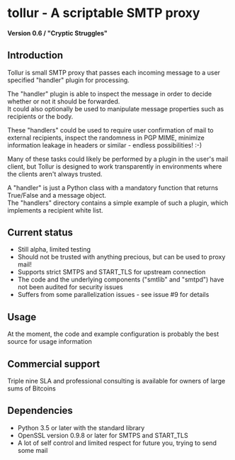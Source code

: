 # tollur - A scriptable SMTP proxy
#### Version 0.6 / "Cryptic Struggles"

## Introduction
Tollur is small SMTP proxy that passes each incoming message to a user specified "handler" plugin for processing.  

The "handler" plugin is able to inspect the message in order to decide whether or not it should be forwarded.  
It could also optionally be used to manipulate message properties such as recipients or the body.

These "handlers" could be used to require user confirmation of mail to external recipients, inspect the randomness in PGP MIME, minimize information leakage in headers or similar - endless possibilities! :-)

Many of these tasks could likely be performed by a plugin in the user's mail client, but Tollur is designed to work transparently in environments where the clients aren't always trusted.  

A "handler" is just a Python class with a mandatory function that returns True/False and a message object.  
The "handlers" directory contains a simple example of such a plugin, which implements a recipient white list.  


## Current status
- Still alpha, limited testing
- Should not be trusted with anything precious, but can be used to proxy mail!
- Supports strict SMTPS and START_TLS for upstream connection
- The code and the underlying components ("smtlib" and "smtpd") have not been audited for security issues
- Suffers from some parallelization issues - see issue #9 for details


## Usage
At the moment, the code and example configuration is probably the best source for usage information


## Commercial support
Triple nine SLA and professional consulting is available for owners of large sums of Bitcoins


## Dependencies
- Python 3.5 or later with the standard library
- OpenSSL version 0.9.8 or later for SMTPS and START_TLS
- A lot of self control and limited respect for future you, trying to send some mail
